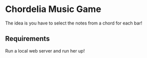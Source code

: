 Chordelia Music Game
========================================================

The idea is you have to select the notes from a chord for each bar!

Requirements
------------

Run a local web server and run her up!